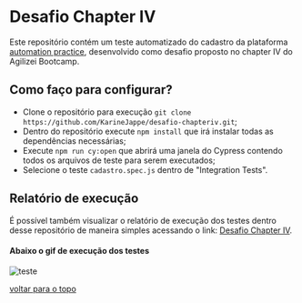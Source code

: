 # Desafio Chapter IV

Este repositório contém um teste automatizado do cadastro da plataforma [automation practice](http://automationpractice.com), desenvolvido como desafio proposto no chapter IV do Agilizei Bootcamp.

## Como faço para configurar?

- Clone o repositório para execução `git clone https://github.com/KarineJappe/desafio-chapteriv.git`;
- Dentro do repositório execute `npm install` que irá instalar todas as dependências necessárias;
- Execute `npm run cy:open` que abrirá uma janela do Cypress contendo todos os arquivos de teste para serem executados;
- Selecione o teste `cadastro.spec.js` dentro de "Integration Tests".

## Relatório de execução

É possível também visualizar o relatório de execução dos testes dentro desse repositório de maneira simples acessando o link: [Desafio Chapter IV](https://karinejappe.github.io/desafio-chapteriv/).

#### Abaixo o gif de execução dos testes
![teste](https://i.imgur.com/GzQ3NFa.gif)

[voltar para o topo](#desafio-chapter-iv)
